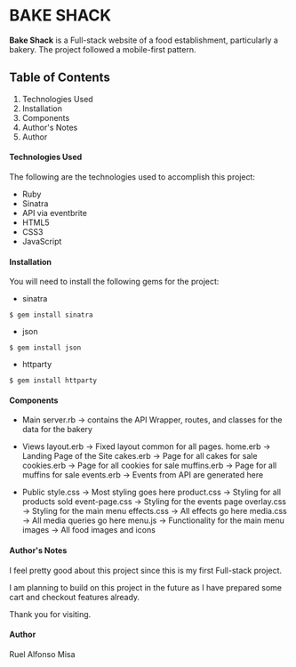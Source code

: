# BAKE SHACK #

**Bake Shack** is a Full-stack website of a food establishment, particularly a bakery. The project followed a mobile-first pattern. 

## Table of Contents ##

1. Technologies Used 
1. Installation 
1. Components
1. Author's Notes
1. Author

#### Technologies Used ####

The following are the technologies used to accomplish this project:

* Ruby
* Sinatra
* API via eventbrite
* HTML5
* CSS3
* JavaScript

#### Installation ####

You will need to install the following gems for the project:

* sinatra
```{r engine='sh'} 
$ gem install sinatra 
```
* json
```{r engine='sh'}
$ gem install json 
```

* httparty
```{r engine='sh'}
$ gem install httparty 
```

#### Components ####

* Main 
    server.rb -> contains the API Wrapper, routes, and classes for the data for the bakery

* Views
    layout.erb -> Fixed layout common for all pages.
    home.erb -> Landing Page of the Site
    cakes.erb -> Page for all cakes for sale
    cookies.erb -> Page for all cookies for sale
    muffins.erb -> Page for all muffins for sale
    events.erb -> Events from API are generated here

* Public
    style.css -> Most styling goes here
    product.css -> Styling for all products sold
    event-page.css -> Styling for the events page
    overlay.css -> Styling for the main menu
    effects.css -> All effects go here
    media.css -> All media queries go here
    menu.js -> Functionality for the main menu
    images -> All food images and icons

#### Author's Notes ####

I feel pretty good about this project since this is my first Full-stack project. 

I am planning to build on this project in the future as I have prepared some cart and checkout features already.

Thank you for visiting.

#### Author ####

Ruel Alfonso Misa